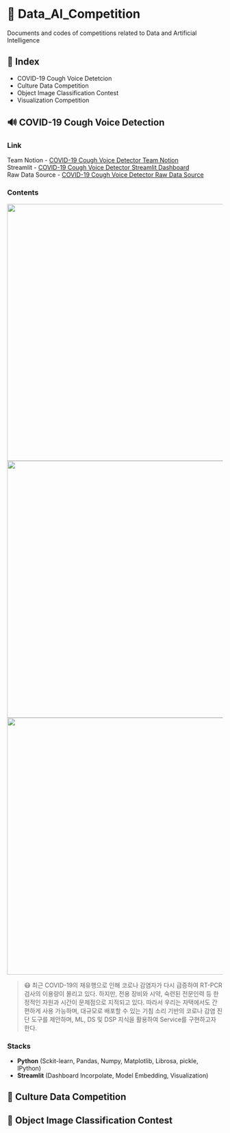 # 📌 Data_AI_Competition
Documents and codes of competitions related to Data and Artificial Intelligence

## 📑 Index
* COVID-19 Cough Voice Detetcion
* Culture Data Competition
* Object Image Classification Contest
* Visualization Competition

## 🔊 COVID-19 Cough Voice Detection
### Link
Team Notion - [COVID-19 Cough Voice Detector Team Notion](https://www.notion.so/likelion-aischool/bc13a13c6652401aa2b05c267a6044a5?p=611b551f2da54d609901d2616e0c28a1&pm=c)   
Streamlit - [COVID-19 Cough Voice Detector Streamlit Dashboard](https://lion-hill-dataton-main-gyuho-mx478a.streamlitapp.com/COVID-19_Detection)   
Raw Data Source - [COVID-19 Cough Voice Detector Raw Data Source](https://dacon.io/competitions/official/235910/data)   

### Contents
<img src = "https://github.com/J-PARK11/Data_AI_Competition/blob/master/COVID-19%20Voice%20Detection/figure/Main%20Post.png" width = '600'/>
<img src = "https://github.com/J-PARK11/Data_AI_Competition/blob/master/COVID-19%20Voice%20Detection/figure/DATA%20PREPROCESSING.png" width = '600'/>
<img src = "https://github.com/J-PARK11/Data_AI_Competition/blob/master/COVID-19%20Voice%20Detection/figure/ML%20FRAMEWORK.png" width = '600'/>

> 😷 최근 COVID-19의 재유행으로 인해 코로나 감염자가 다시 급증하여 RT-PCR 검사의 이용량이 몰리고 있다. 하지만, 전용 장비와 시약, 숙련된 전문인력 등 한정적인 자원과 시간이 문제점으로 지적되고 있다. 따라서 우리는 자택에서도 간편하게 사용 가능하며, 대규모로 배포할 수 있는 기침 소리 기반의 코로나 감염 진단 도구를 제안하며, ML, DS 및  DSP 지식을 활용하여 Service를 구현하고자 한다.

### Stacks
- **Python**
    (Sckit-learn, Pandas, Numpy, Matplotlib, Librosa, pickle, IPython)
- **Streamlit**
    (Dashboard Incorpolate, Model Embedding, Visualization)


## 🎯 Culture Data Competition

## 📸 Object Image Classification Contest

